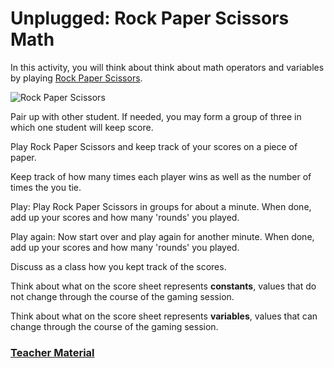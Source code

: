 # Unplugged: Rock Paper Scissors Math

In this activity, you will think about think about math operators and variables by playing [Rock Paper Scissors](https://www.bing.com/search?q=rock+paper+scissors).

![Rock Paper Scissors](/static/courses/csintro1/intro/rock-paper-scissors.png)

Pair up with other student. If needed, you may form a group of three in which one student will keep score.
 
Play Rock Paper Scissors and keep track of your scores on a piece of paper. 
 
Keep track of how many times each player wins as well as the number of times the you tie. 
 
Play: Play Rock Paper Scissors in groups for about a minute. When done, add up your scores and how many 'rounds' you played. 
 
Play again: Now start over and play again for another minute. When done, add up your scores and how many 'rounds' you played.

Discuss as a class how you kept track of the scores.
 
Think about what on the score sheet represents **constants**, values that do not change through the course of the gaming session.
 
Think about what on the score sheet represents **variables**, values that can change through the course of the gaming session.

### [Teacher Material](/courses/csintro1/about/teachers)
